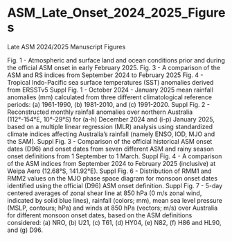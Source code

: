 # ASM_Late_Onset_2024_2025_Figures
Late ASM 2024/2025 Manuscript Figures

Fig. 1 - Atmospheric and surface land and ocean conditions prior and during the official ASM onset in early February 2025.
Fig. 3 - A comparison of the ASM and RS indices from September 2024 to February 2025 
Fig. 4 - Tropical Indo-Pacific sea surface temperatures (SST) anomalies derived from ERSSTv5
Suppl Fig. 1 - October 2024 - January 2025 mean rainfall anomalies (mm) calculated from three different climatological reference periods: (a) 1961-1990, (b) 1981-2010, and (c) 1991-2020. 
Suppl Fig. 2 - Reconstructed monthly rainfall anomalies over northern Australia (112°-154°E, 10°-29°S) for (a-h) December 2024 and (i-p) January 2025, based on a multiple linear regression (MLR) analysis using standardized climate indices affecting Australia’s rainfall (namely ENSO, IOD, MJO and the SAM).
Suppl Fig. 3 - Comparison of the official historical ASM onset dates (D96) and onset dates from seven different ASM and rainy season onset definitions from 1 September to 1 March.
Suppl Fig. 4 - A comparison of the ASM indices from September 2024 to February 2025 (inclusive) at Weipa Aero (12.68°S, 141.92°E). 
Suppl Fig. 6 - Distribution of RMM1 and RMM2 values on the MJO phase space diagram for monsoon onset dates identified using the official (D96) ASM onset definition. 
Suppl Fig. 7 - 5-day centered averages of zonal shear line at 850 hPa (0 m/s zonal wind, indicated by solid blue lines), rainfall (colors; mm), mean sea level pressure (MSLP, contours; hPa) and winds at 850 hPa (vectors; m/s) over Australia for different monsoon onset dates, based on the ASM definitions considered: (a) NRO, (b) U21, (c) T61, (d) HY04, (e) N82, (f) H86 and HL90, and (g) D96.




